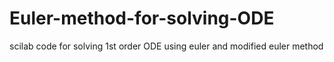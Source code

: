 # Euler-method-for-solving-ODE
scilab code for solving 1st order ODE using euler and modified euler method
